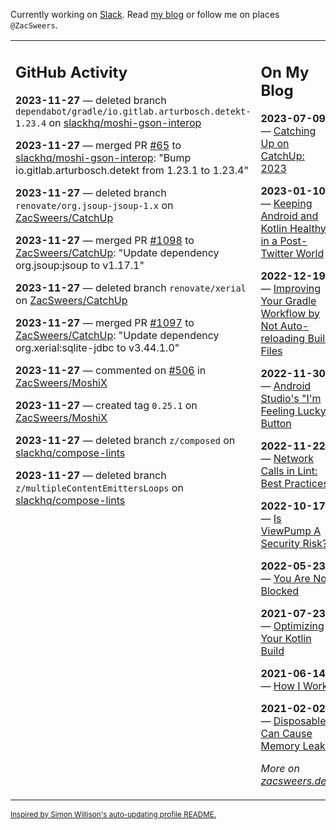 Currently working on [Slack](https://slack.com/). Read [my blog](https://zacsweers.dev/) or follow me on places `@ZacSweers`.

<table><tr><td valign="top" width="60%">

## GitHub Activity
<!-- githubActivity starts -->
**2023-11-27** — deleted branch `dependabot/gradle/io.gitlab.arturbosch.detekt-1.23.4` on [slackhq/moshi-gson-interop](https://github.com/slackhq/moshi-gson-interop)

**2023-11-27** — merged PR [#65](https://github.com/slackhq/moshi-gson-interop/pull/65) to [slackhq/moshi-gson-interop](https://github.com/slackhq/moshi-gson-interop): "Bump io.gitlab.arturbosch.detekt from 1.23.1 to 1.23.4"

**2023-11-27** — deleted branch `renovate/org.jsoup-jsoup-1.x` on [ZacSweers/CatchUp](https://github.com/ZacSweers/CatchUp)

**2023-11-27** — merged PR [#1098](https://github.com/ZacSweers/CatchUp/pull/1098) to [ZacSweers/CatchUp](https://github.com/ZacSweers/CatchUp): "Update dependency org.jsoup:jsoup to v1.17.1"

**2023-11-27** — deleted branch `renovate/xerial` on [ZacSweers/CatchUp](https://github.com/ZacSweers/CatchUp)

**2023-11-27** — merged PR [#1097](https://github.com/ZacSweers/CatchUp/pull/1097) to [ZacSweers/CatchUp](https://github.com/ZacSweers/CatchUp): "Update dependency org.xerial:sqlite-jdbc to v3.44.1.0"

**2023-11-27** — commented on [#506](https://github.com/ZacSweers/MoshiX/pull/506#issuecomment-1828129864) in [ZacSweers/MoshiX](https://github.com/ZacSweers/MoshiX)

**2023-11-27** — created tag `0.25.1` on [ZacSweers/MoshiX](https://github.com/ZacSweers/MoshiX)

**2023-11-27** — deleted branch `z/composed` on [slackhq/compose-lints](https://github.com/slackhq/compose-lints)

**2023-11-27** — deleted branch `z/multipleContentEmittersLoops` on [slackhq/compose-lints](https://github.com/slackhq/compose-lints)
<!-- githubActivity ends -->
</td><td valign="top" width="40%">

## On My Blog
<!-- blog starts -->
**2023-07-09** — [Catching Up on CatchUp: 2023](https://www.zacsweers.dev/catching-up-on-catchup-2023/)

**2023-01-10** — [Keeping Android and Kotlin Healthy in a Post-Twitter World](https://www.zacsweers.dev/keeping-android-healthy/)

**2022-12-19** — [Improving Your Gradle Workflow by Not Auto-reloading Build Files](https://www.zacsweers.dev/improving-your-workflow-by-not-auto-reloading-build-files/)

**2022-11-30** — [Android Studio's "I'm Feeling Lucky" Button](https://www.zacsweers.dev/android-studios-im-feeling-lucky-button/)

**2022-11-22** — [Network Calls in Lint: Best Practices](https://www.zacsweers.dev/network-calls-in-lint-best-practices/)

**2022-10-17** — [Is ViewPump A Security Risk?](https://www.zacsweers.dev/is-viewpump-a-security-risk/)

**2022-05-23** — [You Are Not Blocked](https://www.zacsweers.dev/you-are-not-blocked/)

**2021-07-23** — [Optimizing Your Kotlin Build](https://www.zacsweers.dev/optimizing-your-kotlin-build/)

**2021-06-14** — [How I Work](https://www.zacsweers.dev/how-i-work/)

**2021-02-02** — [Disposables Can Cause Memory Leaks](https://www.zacsweers.dev/disposables-can-cause-memory-leaks/)
<!-- blog ends -->
_More on [zacsweers.dev](https://zacsweers.dev/)_
</td></tr></table>

<sub><a href="https://simonwillison.net/2020/Jul/10/self-updating-profile-readme/">Inspired by Simon Willison's auto-updating profile README.</a></sub>